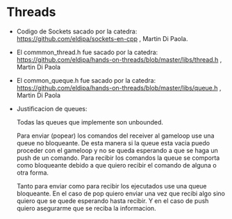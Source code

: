 # Threads
- Codigo de Sockets sacado por la catedra: https://github.com/eldipa/sockets-en-cpp , Martin Di Paola.

- El commmon_thread.h fue sacado por la catedra: 
https://github.com/eldipa/hands-on-threads/blob/master/libs/thread.h , Martin Di Paola

- El common_queque.h fue sacado por la catedra: 
https://github.com/eldipa/hands-on-threads/blob/master/libs/queue.h , Martin Di Paola

- Justificacion de queues:
    
    Todas las queues que implemente son unbounded. 
    
    Para enviar (popear) los comandos del receiver al gameloop use una queue no bloqueante. De esta manera si la queue esta vacia puedo proceder con el gameloop y no se queda esperando a que se haga un push de un comando. Para recibir los comandos la queue se comporta como bloqueante debido a que quiero recibir el comando de alguna o otra forma. 
    
    Tanto para enviar como para recibir los ejecutados use una queue bloqueante. En el caso de pop quiero enviar una vez que recibi algo sino quiero que se quede esperando hasta recibir. Y en el caso de push quiero asegurarme que se reciba la informacion.

